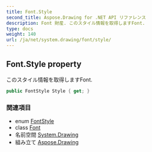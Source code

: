 ```yaml
---
title: Font.Style
second_title: Aspose.Drawing for .NET API リファレンス
description: Font 財産. このスタイル情報を取得しますFont.
type: docs
weight: 140
url: /ja/net/system.drawing/font/style/
---
```

## Font.Style property

このスタイル情報を取得しますFont.

```csharp
public FontStyle Style { get; }
```

### 関連項目

* enum [FontStyle](../../fontstyle/)
* class [Font](../)
* 名前空間 [System.Drawing](../../font/)
* 組み立て [Aspose.Drawing](../../../)


